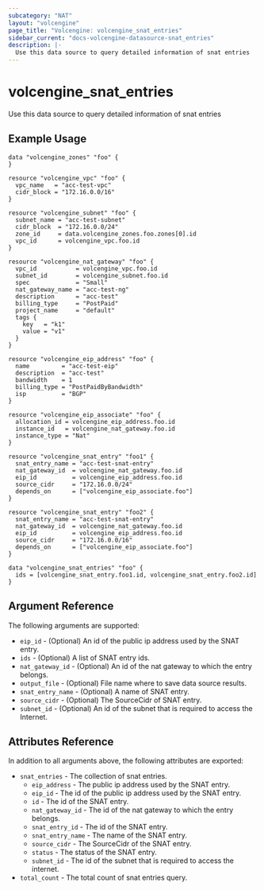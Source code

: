 ```yaml
---
subcategory: "NAT"
layout: "volcengine"
page_title: "Volcengine: volcengine_snat_entries"
sidebar_current: "docs-volcengine-datasource-snat_entries"
description: |-
  Use this data source to query detailed information of snat entries
---
```

# volcengine_snat_entries
Use this data source to query detailed information of snat entries
## Example Usage
```hcl
data "volcengine_zones" "foo" {
}

resource "volcengine_vpc" "foo" {
  vpc_name   = "acc-test-vpc"
  cidr_block = "172.16.0.0/16"
}

resource "volcengine_subnet" "foo" {
  subnet_name = "acc-test-subnet"
  cidr_block  = "172.16.0.0/24"
  zone_id     = data.volcengine_zones.foo.zones[0].id
  vpc_id      = volcengine_vpc.foo.id
}

resource "volcengine_nat_gateway" "foo" {
  vpc_id           = volcengine_vpc.foo.id
  subnet_id        = volcengine_subnet.foo.id
  spec             = "Small"
  nat_gateway_name = "acc-test-ng"
  description      = "acc-test"
  billing_type     = "PostPaid"
  project_name     = "default"
  tags {
    key   = "k1"
    value = "v1"
  }
}

resource "volcengine_eip_address" "foo" {
  name         = "acc-test-eip"
  description  = "acc-test"
  bandwidth    = 1
  billing_type = "PostPaidByBandwidth"
  isp          = "BGP"
}

resource "volcengine_eip_associate" "foo" {
  allocation_id = volcengine_eip_address.foo.id
  instance_id   = volcengine_nat_gateway.foo.id
  instance_type = "Nat"
}

resource "volcengine_snat_entry" "foo1" {
  snat_entry_name = "acc-test-snat-entry"
  nat_gateway_id  = volcengine_nat_gateway.foo.id
  eip_id          = volcengine_eip_address.foo.id
  source_cidr     = "172.16.0.0/24"
  depends_on      = ["volcengine_eip_associate.foo"]
}

resource "volcengine_snat_entry" "foo2" {
  snat_entry_name = "acc-test-snat-entry"
  nat_gateway_id  = volcengine_nat_gateway.foo.id
  eip_id          = volcengine_eip_address.foo.id
  source_cidr     = "172.16.0.0/16"
  depends_on      = ["volcengine_eip_associate.foo"]
}

data "volcengine_snat_entries" "foo" {
  ids = [volcengine_snat_entry.foo1.id, volcengine_snat_entry.foo2.id]
}
```
## Argument Reference
The following arguments are supported:
* `eip_id` - (Optional) An id of the public ip address used by the SNAT entry.
* `ids` - (Optional) A list of SNAT entry ids.
* `nat_gateway_id` - (Optional) An id of the nat gateway to which the entry belongs.
* `output_file` - (Optional) File name where to save data source results.
* `snat_entry_name` - (Optional) A name of SNAT entry.
* `source_cidr` - (Optional) The SourceCidr of SNAT entry.
* `subnet_id` - (Optional) An id of the subnet that is required to access the Internet.

## Attributes Reference
In addition to all arguments above, the following attributes are exported:
* `snat_entries` - The collection of snat entries.
    * `eip_address` - The public ip address used by the SNAT entry.
    * `eip_id` - The id of the public ip address used by the SNAT entry.
    * `id` - The id of the SNAT entry.
    * `nat_gateway_id` - The id of the nat gateway to which the entry belongs.
    * `snat_entry_id` - The id of the SNAT entry.
    * `snat_entry_name` - The name of the SNAT entry.
    * `source_cidr` - The SourceCidr of the SNAT entry.
    * `status` - The status of the SNAT entry.
    * `subnet_id` - The id of the subnet that is required to access the internet.
* `total_count` - The total count of snat entries query.


